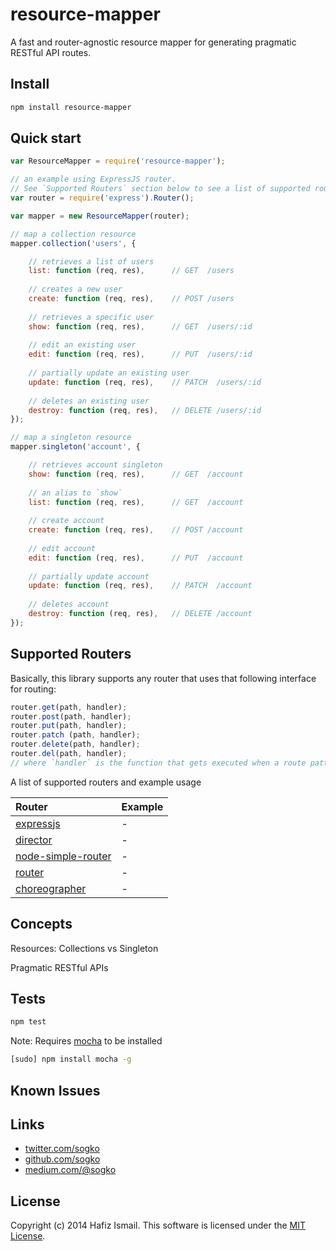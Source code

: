 # resource-mapper

A fast and router-agnostic resource mapper for generating pragmatic RESTful API routes.

## Install

```bash
npm install resource-mapper
```

## Quick start

```javascript
var ResourceMapper = require('resource-mapper');

// an example using ExpressJS router.
// See `Supported Routers` section below to see a list of supported routers
var router = require('express').Router();

var mapper = new ResourceMapper(router);

// map a collection resource
mapper.collection('users', {

    // retrieves a list of users
    list: function (req, res),      // GET  /users
    
    // creates a new user
    create: function (req, res),    // POST /users
    
    // retrieves a specific user
    show: function (req, res),      // GET  /users/:id
    
    // edit an existing user
    edit: function (req, res),      // PUT  /users/:id 
    
    // partially update an existing user
    update: function (req, res),    // PATCH  /users/:id
    
    // deletes an existing user
    destroy: function (req, res),   // DELETE /users/:id
});

// map a singleton resource
mapper.singleton('account', {

    // retrieves account singleton
    show: function (req, res),      // GET  /account
    
    // an alias to `show`
    list: function (req, res),      // GET  /account
    
    // create account
    create: function (req, res),    // POST /account
    
    // edit account
    edit: function (req, res),      // PUT  /account
    
    // partially update account
    update: function (req, res),    // PATCH  /account
    
    // deletes account
    destroy: function (req, res),   // DELETE /account
});
```

## Supported Routers

Basically, this library supports any router that uses that following interface for routing:

```javascript
router.get(path, handler);
router.post(path, handler);
router.put(path, handler);
router.patch (path, handler);
router.delete(path, handler);
router.del(path, handler);
// where `handler` is the function that gets executed when a route pattern matches
```

A list of supported routers and example usage

| Router | Example |
|:-------|:--------|
| [expressjs](https://github.com/strongloop/express) | \- |
| [director](https://github.com/flatiron/director) | \- |
| [node-simple-router](https://github.com/sandy98/node-simple-router) | \- |
| [router](https://github.com/gett/router) | \- |
| [choreographer](https://github.com/laughinghan/choreographer) | \- |

## Concepts

Resources: Collections vs Singleton

Pragmatic RESTful APIs

## Tests

```bash
npm test
```

Note: Requires [mocha](http://visionmedia.github.io/mocha/) to be installed

```bash
[sudo] npm install mocha -g
```

## Known Issues


## Links
* [twitter.com/sogko](https://twitter.com/sogko)
* [github.com/sogko](https://github.com/sogko)
* [medium.com/@sogko](https://medium.com/@sogko)

## License
Copyright (c) 2014 Hafiz Ismail. This software is licensed under the [MIT License](https://github.com/sogko/node-resource-mapper/raw/master/LICENSE).
